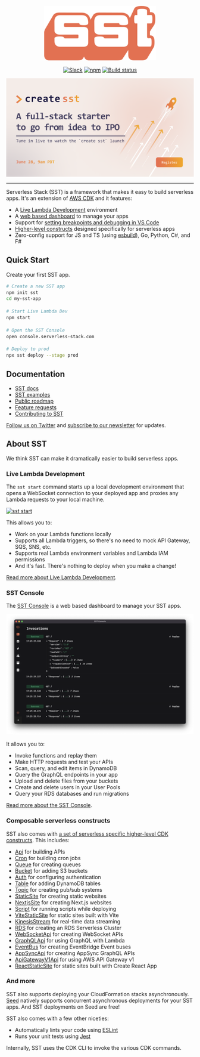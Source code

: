 <p align="center">
  <a href="https://serverless-stack.com/">
    <img alt="Serverless Stack (SST)" src="https://raw.githubusercontent.com/serverless-stack/identity/main/sst.svg" width="300" />
  </a>
</p>

<p align="center">
  <a href="https://serverless-stack.com/slack"><img alt="Slack" src="https://img.shields.io/badge/Slack-chat-blue?style=flat-square" /></a>
  <a href="https://www.npmjs.com/package/@serverless-stack/resources"><img alt="npm" src="https://img.shields.io/npm/v/@serverless-stack/resources.svg?style=flat-square" /></a>
  <a href="https://github.com/serverless-stack/serverless-stack/actions/workflows/ci.yml"><img alt="Build status" src="https://img.shields.io/github/workflow/status/serverless-stack/serverless-stack/CI?style=flat-square" /></a>
</p>

<p align="center">
  <a href="https://www.youtube.com/watch?v=wBTDkLIyMhw">
    <img alt="Launch: create sst" src="packages/create-sst/social-share.png?raw=true&sanitize=true" width="600" />
  </a>
</p>

---

Serverless Stack (SST) is a framework that makes it easy to build serverless apps. It's an extension of [AWS CDK](https://aws.amazon.com/cdk/) and it features:

- A [Live Lambda Development][live] environment
- A [web based dashboard][console_doc] to manage your apps
- Support for [setting breakpoints and debugging in VS Code](https://docs.serverless-stack.com/live-lambda-development#debugging-with-visual-studio-code)
- [Higher-level constructs][resources] designed specifically for serverless apps
- Zero-config support for JS and TS (using [esbuild](https://esbuild.github.io)), Go, Python, C#, and F#

## Quick Start

Create your first SST app.

```bash
# Create a new SST app
npm init sst
cd my-sst-app

# Start Live Lambda Dev
npm start

# Open the SST Console
open console.serverless-stack.com

# Deploy to prod
npx sst deploy --stage prod
```

## Documentation

- [SST docs](https://docs.serverless-stack.com)
- [SST examples](https://serverless-stack.com/examples/index.html)
- [Public roadmap][roadmap]
- [Feature requests][requests]
- [Contributing to SST](CONTRIBUTING.md)

[Follow us on Twitter](https://twitter.com/ServerlessStack) and [subscribe to our newsletter](https://serverless-stack.com/newsletter.html) for updates.

## About SST

We think SST can make it dramatically easier to build serverless apps.

### Live Lambda Development

The `sst start` command starts up a local development environment that opens a WebSocket connection to your deployed app and proxies any Lambda requests to your local machine.

[![sst start](https://d1ne2nltv07ycv.cloudfront.net/SST/sst-start-demo/sst-start-demo-2.gif)](https://www.youtube.com/watch?v=hnTSTm5n11g&feature=youtu.be)

This allows you to:

- Work on your Lambda functions locally
- Supports all Lambda triggers, so there's no need to mock API Gateway, SQS, SNS, etc.
- Supports real Lambda environment variables and Lambda IAM permissions
- And it's fast. There's nothing to deploy when you make a change!

[Read more about Live Lambda Development][live].

### SST Console

The [SST Console][console_doc] is a web based dashboard to manage your SST apps.

[![sst start](www/static/img/console/sst-console-homescreen.png)][console_doc]

It allows you to:

- Invoke functions and replay them
- Make HTTP requests and test your APIs
- Scan, query, and edit items in DynamoDB
- Query the GraphQL endpoints in your app
- Upload and delete files from your buckets
- Create and delete users in your User Pools
- Query your RDS databases and run migrations

[Read more about the SST Console][console_doc].

### Composable serverless constructs

SST also comes with [a set of serverless specific higher-level CDK constructs][resources]. This includes:

- [Api](https://docs.serverless-stack.com/constructs/Api) for building APIs
- [Cron](https://docs.serverless-stack.com/constructs/Cron) for building cron jobs
- [Queue](https://docs.serverless-stack.com/constructs/Queue) for creating queues
- [Bucket](https://docs.serverless-stack.com/constructs/Bucket) for adding S3 buckets
- [Auth](https://docs.serverless-stack.com/constructs/Auth) for configuring authentication
- [Table](https://docs.serverless-stack.com/constructs/Table) for adding DynamoDB tables
- [Topic](https://docs.serverless-stack.com/constructs/Topic) for creating pub/sub systems
- [StaticSite](https://docs.serverless-stack.com/constructs/StaticSite) for creating static websites
- [NextjsSite](https://docs.serverless-stack.com/constructs/NextjsSite) for creating Next.js websites
- [Script](https://docs.serverless-stack.com/constructs/Script) for running scripts while deploying
- [ViteStaticSite](https://docs.serverless-stack.com/constructs/ViteStaticSite) for static sites built with Vite
- [KinesisStream](https://docs.serverless-stack.com/constructs/KinesisStream) for real-time data streaming
- [RDS](https://docs.serverless-stack.com/constructs/RDS) for creating an RDS Serverless Cluster
- [WebSocketApi](https://docs.serverless-stack.com/constructs/WebSocketApi) for creating WebSocket APIs
- [GraphQLApi](https://docs.serverless-stack.com/constructs/GraphQLApi) for using GraphQL with Lambda
- [EventBus](https://docs.serverless-stack.com/constructs/EventBus) for creating EventBridge Event buses
- [AppSyncApi](https://docs.serverless-stack.com/constructs/AppSyncApi) for creating AppSync GraphQL APIs
- [ApiGatewayV1Api](https://docs.serverless-stack.com/constructs/ApiGatewayV1Api) for using AWS API Gateway v1
- [ReactStaticSite](https://docs.serverless-stack.com/constructs/ReactStaticSite) for static sites built with Create React App

### And more

SST also supports deploying your CloudFormation stacks asynchronously. [Seed](https://seed.run) natively supports concurrent asynchronous deployments for your SST apps. And SST deployments on Seed are free!

SST also comes with a few other niceties:

- Automatically lints your code using [ESLint](https://eslint.org/)
- Runs your unit tests using [Jest](https://jestjs.io/)

Internally, SST uses the CDK CLI to invoke the various CDK commands.

[slack]: https://serverless-stack.com/slack
[console_doc]: https://docs.serverless-stack.com/console
[resources]: https://docs.serverless-stack.com/packages/resources
[live]: https://docs.serverless-stack.com/live-lambda-development
[roadmap]: https://github.com/serverless-stack/serverless-stack/projects/2
[requests]: https://github.com/serverless-stack/serverless-stack/discussions/categories/ideas?discussions_q=category%3AIdeas+sort%3Atop+is%3Aunanswered
